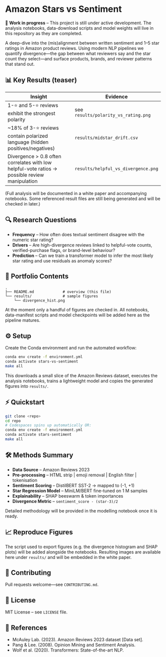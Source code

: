 # Amazon Stars vs Sentiment

🚧 **Work in progress** – This project is still under active development. The
analysis notebooks, data-download scripts and model weights will live in this
repository as they are completed.

A deep-dive into the (mis)alignment between written sentiment and 1–5 star
ratings in Amazon product reviews. Using modern NLP pipelines we quantify
divergence—the gap between what reviewers say and the star count they
select—and surface products, brands, and reviewer patterns that stand out.

## 📊 Key Results (teaser)

| Insight | Evidence |
| ------- | -------- |
| 1-⭐ and 5-⭐ reviews exhibit the strongest polarity | see `results/polarity_vs_rating.png` |
| ~18% of 3-⭐ reviews contain polarized language (hidden positives/negatives) | `results/midstar_drift.csv` |
| Divergence > 0.8 often correlates with low helpful-vote ratios → possible review manipulation | `results/helpful_vs_divergence.png` |

(Full analysis will be documented in a white paper and accompanying
notebooks.  Some referenced result files are still being generated and
will be checked in later.)

## 🔍 Research Questions

- **Frequency** – How often does textual sentiment disagree with the numeric star rating?
- **Drivers** – Are high-divergence reviews linked to helpful-vote counts, verified-purchase flags, or brand-level behaviour?
- **Prediction** – Can we train a transformer model to infer the most likely star rating and use residuals as anomaly scores?

## 📂 Portfolio Contents

```
.
├── README.md             # overview (this file)
└── results/              # sample figures
    └── divergence_hist.png
```

At the moment only a handful of figures are checked in.  All notebooks,
data-manifest scripts and model checkpoints will be added here as the
pipeline matures.

## ⚙️ Setup

Create the Conda environment and run the automated workflow:

```bash
conda env create -f environment.yml
conda activate stars-vs-sentiment
make all
```

This downloads a small slice of the Amazon Reviews dataset, executes the
analysis notebooks, trains a lightweight model and copies the generated
figures into `results/`.

## ⚡ Quickstart
```bash
git clone <repo>
cd repo
# Codespaces spins up automatically OR:
conda env create -f environment.yml
conda activate stars-sentiment
make all
```

## 🛠️ Methods Summary

- **Data Source** – Amazon Reviews 2023
- **Pre-processing** – HTML strip | emoji removal | English filter | tokenisation
- **Sentiment Scoring** – DistilBERT SST-2 → mapped to (-1, +1)
- **Star Regression Model** – MiniLM/BERT fine-tuned on 1 M samples
- **Explainability** – SHAP beeswarm & token importances
- **Divergence Metric** – `sentiment_score - (star-3)/2`

Detailed methodology will be provided in the modelling notebook once it
is ready.

## 📈 Reproduce Figures

The script used to export figures (e.g. the divergence histogram and
SHAP plots) will be added alongside the notebooks.  Resulting images
are available here under `results/` and will be embedded in the white
paper.

## 🤝 Contributing

Pull requests welcome—see `CONTRIBUTING.md`.

## 💜 License

MIT License – see `LICENSE` file.

## 🔗 References

- McAuley Lab. (2023). Amazon Reviews 2023 dataset [Data set].
- Pang & Lee. (2008). Opinion Mining and Sentiment Analysis.
- Wolf et al. (2020). Transformers: State-of-the-art NLP.
